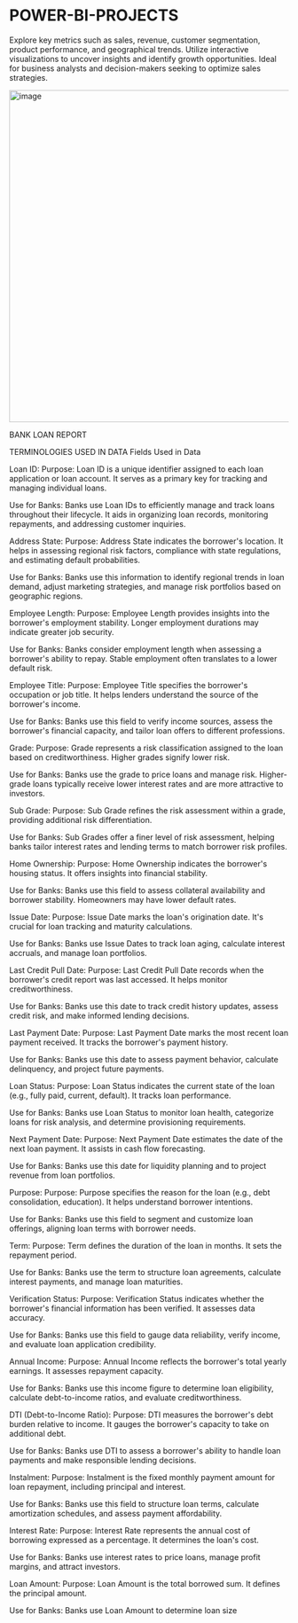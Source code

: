# POWER-BI-PROJECTS
Explore key metrics such as sales, revenue, customer segmentation, product performance, and geographical trends. Utilize interactive visualizations to uncover insights and identify growth opportunities. Ideal for business analysts and decision-makers seeking to optimize sales strategies.

<img width="599" alt="image" src="https://github.com/user-attachments/assets/5d474ee6-bf57-475f-8cb3-d9e549685f95">

BANK LOAN REPORT

TERMINOLOGIES USED IN DATA
Fields Used in Data

Loan ID:
Purpose: Loan ID is a unique identifier assigned to each loan application or loan account. It serves as a primary key for tracking and managing individual loans.

Use for Banks: Banks use Loan IDs to efficiently manage and track loans throughout their lifecycle. It aids in organizing loan records, monitoring repayments, and addressing customer inquiries.

Address State:
Purpose: Address State indicates the borrower's location. It helps in assessing regional risk factors, compliance with state regulations, and estimating default probabilities.

Use for Banks: Banks use this information to identify regional trends in loan demand, adjust marketing strategies, and manage risk portfolios based on geographic regions.

Employee Length:
Purpose: Employee Length provides insights into the borrower's employment stability. Longer employment durations may indicate greater job security.

Use for Banks: Banks consider employment length when assessing a borrower's ability to repay. Stable employment often translates to a lower default risk.

Employee Title:
Purpose: Employee Title specifies the borrower's occupation or job title. It helps lenders understand the source of the borrower's income.

Use for Banks: Banks use this field to verify income sources, assess the borrower's financial capacity, and tailor loan offers to different professions.

Grade:
Purpose: Grade represents a risk classification assigned to the loan based on creditworthiness. Higher grades signify lower risk.

Use for Banks: Banks use the grade to price loans and manage risk. Higher-grade loans typically receive lower interest rates and are more attractive to investors.

Sub Grade:
Purpose: Sub Grade refines the risk assessment within a grade, providing additional risk differentiation.

Use for Banks: Sub Grades offer a finer level of risk assessment, helping banks tailor interest rates and lending terms to match borrower risk profiles.

Home Ownership:
Purpose: Home Ownership indicates the borrower's housing status. It offers insights into financial stability.

Use for Banks: Banks use this field to assess collateral availability and borrower stability. Homeowners may have lower default rates.

Issue Date:
Purpose: Issue Date marks the loan's origination date. It's crucial for loan tracking and maturity calculations.

Use for Banks: Banks use Issue Dates to track loan aging, calculate interest accruals, and manage loan portfolios.

Last Credit Pull Date:
Purpose: Last Credit Pull Date records when the borrower's credit report was last accessed. It helps monitor creditworthiness.

Use for Banks: Banks use this date to track credit history updates, assess credit risk, and make informed lending decisions.

Last Payment Date:
Purpose: Last Payment Date marks the most recent loan payment received. It tracks the borrower's payment history.

Use for Banks: Banks use this date to assess payment behavior, calculate delinquency, and project future payments.

Loan Status:
Purpose: Loan Status indicates the current state of the loan (e.g., fully paid, current, default). It tracks loan performance.

Use for Banks: Banks use Loan Status to monitor loan health, categorize loans for risk analysis, and determine provisioning requirements.

Next Payment Date:
Purpose: Next Payment Date estimates the date of the next loan payment. It assists in cash flow forecasting.

Use for Banks: Banks use this date for liquidity planning and to project revenue from loan portfolios.

Purpose:
Purpose: Purpose specifies the reason for the loan (e.g., debt consolidation, education). It helps understand borrower intentions.

Use for Banks: Banks use this field to segment and customize loan offerings, aligning loan terms with borrower needs.

Term:
Purpose: Term defines the duration of the loan in months. It sets the repayment period.

Use for Banks: Banks use the term to structure loan agreements, calculate interest payments, and manage loan maturities.

Verification Status:
Purpose: Verification Status indicates whether the borrower's financial information has been verified. It assesses data accuracy.

Use for Banks: Banks use this field to gauge data reliability, verify income, and evaluate loan application credibility.

Annual Income:
Purpose: Annual Income reflects the borrower's total yearly earnings. It assesses repayment capacity.

Use for Banks: Banks use this income figure to determine loan eligibility, calculate debt-to-income ratios, and evaluate creditworthiness.

DTI (Debt-to-Income Ratio):
Purpose: DTI measures the borrower's debt burden relative to income. It gauges the borrower's capacity to take on additional debt.

Use for Banks: Banks use DTI to assess a borrower's ability to handle loan payments and make responsible lending decisions.

Instalment:
Purpose: Instalment is the fixed monthly payment amount for loan repayment, including principal and interest.

Use for Banks: Banks use this field to structure loan terms, calculate amortization schedules, and assess payment affordability.

Interest Rate:
Purpose: Interest Rate represents the annual cost of borrowing expressed as a percentage. It determines the loan's cost.

Use for Banks: Banks use interest rates to price loans, manage profit margins, and attract investors.

Loan Amount:
Purpose: Loan Amount is the total borrowed sum. It defines the principal amount.

Use for Banks: Banks use Loan Amount to determine loan size





